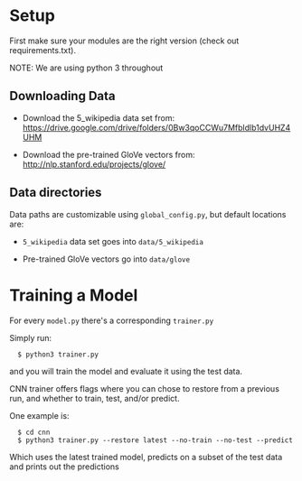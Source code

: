 # Setup
  First make sure your modules are the right version (check out requirements.txt).
  
  NOTE: We are using python 3 throughout

## Downloading Data

  * Download the 5\_wikipedia data set from:
      https://drive.google.com/drive/folders/0Bw3qoCCWu7Mfbldlb1dvUHZ4UHM

  * Download the pre-trained GloVe vectors from:
      http://nlp.stanford.edu/projects/glove/

## Data directories

  Data paths are customizable using `global_config.py`, but default locations are:

  *  `5_wikipedia` data set goes into `data/5_wikipedia`

  * Pre-trained GloVe vectors go into `data/glove`
  
# Training a Model

  For every `model.py` there's a corresponding `trainer.py`
  
  Simply run:
  ```	
    $ python3 trainer.py
  ```
  and you will train the model and evaluate it using the test data.

  CNN trainer offers flags where you can chose to restore from a previous run, and whether to
  train, test, and/or predict.

  One example is:
  ```
    $ cd cnn
    $ python3 trainer.py --restore latest --no-train --no-test --predict
  ```
  Which uses the latest trained model, predicts on a subset of the test data and prints out the predictions 
